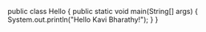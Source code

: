 public class Hello {
    public static void main(String[] args) {
        System.out.println("Hello Kavi Bharathy!");
    }
}
